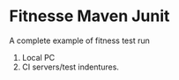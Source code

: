 # Fitnesse Maven Junit

A complete example of fitness test run 
1. Local PC 
2. CI servers/test indentures. 

